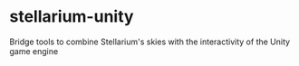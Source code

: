 # stellarium-unity
Bridge tools to combine Stellarium's skies with the interactivity of the Unity game engine
